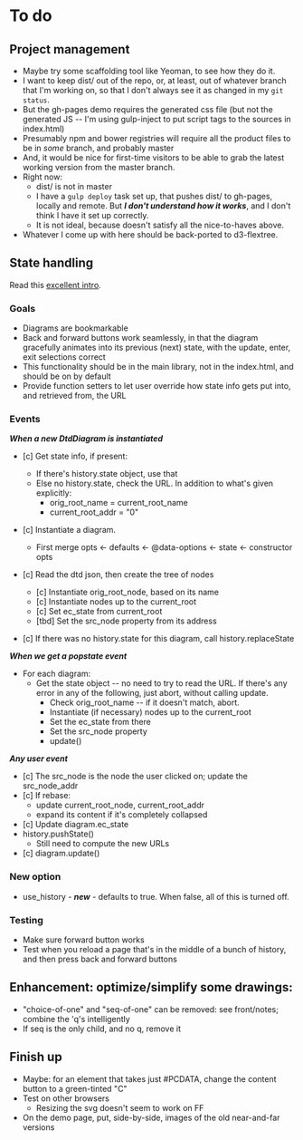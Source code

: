 # To do

## Project management

* Maybe try some scaffolding tool like Yeoman, to see how they do it.
* I want to keep dist/ out of the repo, or, at least, out of whatever branch
  that I'm working on, so that I don't always see it as changed 
  in my `git status`.
* But the gh-pages demo requires the generated css file (but not the generated 
  JS -- I'm using gulp-inject to put script tags to the sources in index.html)
* Presumably npm and bower registries will require all the
  product files to be in *some* branch, and probably master
* And, it would be nice for first-time visitors to be able to grab the latest
  working version from the master branch.
* Right now:
    * dist/ is not in master
    * I have a `gulp deploy` task set up, that pushes dist/ to gh-pages,
      locally and remote. But ***I don't understand how it works***, and
      I don't think I have it set up correctly.
    * It is not ideal, because doesn't satisfy all the nice-to-haves above.
* Whatever I come up with here should be back-ported to d3-flextree.


## State handling

Read this [excellent intro](https://developer.mozilla.org/en-US/docs/Web/API/History_API).

### Goals

* Diagrams are bookmarkable
* Back and forward buttons work seamlessly, in that the diagram gracefully animates
  into its previous (next) state, with the update, enter, exit selections correct
* This functionality should be in the main library, not in the index.html, and
  should be on by default
* Provide function setters to let user override how state info gets put into, and
  retrieved from, the URL





### Events

***When a new DtdDiagram is instantiated***

* [c] Get state info, if present:
    * If there's history.state object, use that
    * Else no history.state, check the URL. In addition to what's given explicitly:
        * orig_root_name = current_root_name
        * current_root_addr = "0"

* [c] Instantiate a diagram.
    * First merge opts <- defaults <- @data-options <- state <- constructor opts

* [c] Read the dtd json, then create the tree of nodes
    * [c] Instantiate orig_root_node, based on its name
    * [c] Instantiate nodes up to the current_root
    * [c] Set ec_state from current_root
    * [tbd] Set the src_node property from its address

* [c] If there was no history.state for this diagram, call history.replaceState


***When we get a popstate event***

* For each diagram:
    * Get the state object -- no need to try to read the URL. If there's any error in
      any of the following, just abort, without calling update.
        * Check orig_root_name -- if it doesn't match, abort.
        * Instantiate (if necessary) nodes up to the current_root
        * Set the ec_state from there
        * Set the src_node property
        * update()


***Any user event***

* [c] The src_node is the node the user clicked on; 
  update the src_node_addr
* [c] If rebase:
    * update current_root_node, current_root_addr
    * expand its content if it's completely collapsed
* [c] Update diagram.ec_state
* history.pushState()
    - Still need to compute the new URLs
* [c] diagram.update()


### New option

* use_history - ***new*** - defaults to true. When false, all of this is turned off.


### Testing

* Make sure forward button works
* Test when you reload a page that's in the middle of a bunch of history, and
  then press back and forward buttons


## Enhancement: optimize/simplify some drawings: 

* "choice-of-one" and "seq-of-one" can be removed: see front/notes;
  combine the 'q's intelligently
* If seq is the only child, and no q, remove it


## Finish up

* Maybe: for an element that takes just #PCDATA, change the content button to a
  green-tinted "C"
* Test on other browsers
    * Resizing the svg doesn't seem to work on FF
* On the demo page, put, side-by-side, images of the old near-and-far versions
